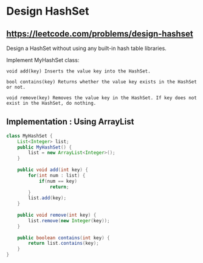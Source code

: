 # Design HashSet
## https://leetcode.com/problems/design-hashset

Design a HashSet without using any built-in hash table libraries.

Implement MyHashSet class:
```
void add(key) Inserts the value key into the HashSet.

bool contains(key) Returns whether the value key exists in the HashSet or not.

void remove(key) Removes the value key in the HashSet. If key does not exist in the HashSet, do nothing.
```

## Implementation : Using ArrayList
```java
class MyHashSet {
    List<Integer> list;
    public MyHashSet() {
        list = new ArrayList<Integer>();
    }
    
    public void add(int key) {
        for(int num : list) {
            if(num == key)
                return;
        }
        list.add(key);
    }
    
    public void remove(int key) {
        list.remove(new Integer(key));
    }
    
    public boolean contains(int key) {
        return list.contains(key);
    }
}
```
